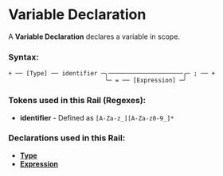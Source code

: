 
# Variable Declaration

A **Variable Declaration** declares a variable in scope.

### Syntax:

    + ── [Type] ── identifier ─╮─────────────────────╭─ ; ── +
                               ╰─ = ── [Expression] ─╯

### Tokens used in this Rail (Regexes):

- **identifier** - Defined as `[A-Za-z_][A-Za-z0-9_]*`

### Declarations used in this Rail:

- [**Type**](DC-Type.md)
- [**Expression**](Expression.md)
